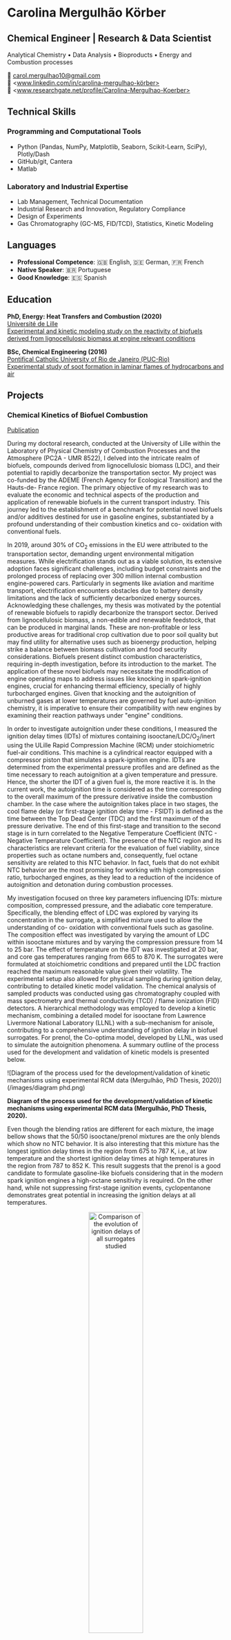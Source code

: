 # Carolina Mergulhão Körber

## Chemical Engineer | Research & Data Scientist

Analytical Chemistry • Data Analysis • Bioproducts • Energy and Combustion processes

:e-mail: <carol.mergulhao10@gmail.com>  
:briefcase: <www.linkedin.com/in/carolina-mergulhao-körber>  
:microscope: <www.researchgate.net/profile/Carolina-Mergulhao-Koerber>

## Technical Skills

### Programming and Computational Tools  

- Python (Pandas, NumPy, Matplotlib, Seaborn, Scikit-Learn, SciPy), Plotly/Dash  
- GitHub/git, Cantera  
- Matlab  

### Laboratory and Industrial Expertise  

- Lab Management, Technical Documentation
- Industrial Research and Innovation, Regulatory Compliance
- Design of Experiments  
- Gas Chromatography (GC-MS, FID/TCD), Statistics, Kinetic Modeling  

## Languages

- **Professional Competence**: :gb: English, :de: German, :fr: French
- **Native Speaker**: 🇧🇷 Portuguese
- **Good Knowledge**: :es: Spanish

## Education

**PhD, Energy: Heat Transfers and Combustion (2020)**  
[Université de Lille](https://www.univ-lille.fr)  
[Experimental and kinetic modeling study on the reactivity of biofuels derived from lignocellulosic biomass at engine relevant conditions](https://www.theses.fr/25582274X)  

**BSc, Chemical Engineering (2016)**  
[Pontifical Catholic University of Rio de Janeiro (PUC-Rio)](http://www.puc-rio.br/english/)  
[Experimental study of soot formation in laminar flames of hydrocarbons and air](https://www.researchgate.net/publication/326207094_Estudo_Experimental_da_Formacao_de_Fuligem_em_Chamas_Laminares_de_Hidrocarbonetos_e_Ar)  

## Projects

### Chemical Kinetics of Biofuel Combustion

[Publication](https://www.sciencedirect.com/science/article/abs/pii/S0016236122020634?via%3Dihub)

During my doctoral research, conducted at the University of Lille within the Laboratory of Physical Chemistry of Combustion Processes and the Atmosphere (PC2A - UMR 8522), I delved into the intricate realm of biofuels, compounds derived from lignocellulosic biomass (LDC), and their potential to rapidly decarbonize the transportation sector. My project was co-funded by the ADEME (French Agency for Ecological Transition) and the Hauts-de- France region. The primary objective of my research was to evaluate the economic and technical aspects of the production and application of renewable biofuels in the current transport industry. This journey led to the establishment of a benchmark for potential novel biofuels and/or additives destined for use in gasoline engines, substantiated by a profound understanding of their combustion kinetics and co- oxidation with conventional fuels.

In 2019, around 30% of CO<sub>2</sub> emissions in the EU were attributed to the transportation sector, demanding urgent environmental mitigation measures. While electrification stands out as a viable solution, its extensive adoption faces significant challenges, including budget constraints and the prolonged process of replacing over 300 million internal combustion engine-powered cars. Particularly in segments like aviation and maritime transport, electrification encounters obstacles due to battery density limitations and the lack of sufficiently decarbonized energy sources. Acknowledging these challenges, my thesis was motivated by the potential of renewable biofuels to rapidly decarbonize the transport sector. Derived from lignocellulosic biomass, a non-edible and renewable feedstock, that can be produced in marginal lands. These are non-profitable or less productive areas for traditional crop cultivation due to poor soil quality but may find utility for alternative uses such as bioenergy production, helping strike a balance between biomass cultivation and food security considerations. Biofuels present distinct combustion characteristics, requiring in-depth investigation, before its introduction to the market. The application of these novel biofuels may necessitate the modification of engine operating maps to address issues like knocking in spark-ignition engines, crucial for enhancing thermal efficiency, specially of highly turbocharged engines. Given that knocking and the autoignition of unburned gases at lower temperatures are governed by fuel auto-ignition chemistry, it is imperative to ensure their compatibility with new engines by examining their reaction pathways under "engine" conditions.

In order to investigate autoignition under these conditions, I measured the ignition delay times (IDTs) of mixtures containing isooctane/LDC/O<sub>2</sub>/inert using the ULille Rapid Compression Machine (RCM) under stoichiometric fuel-air conditions. This machine is a cylindrical reactor equipped with a compressor piston that simulates a spark-ignition engine. IDTs are determined from the experimental pressure profiles and are defined as the time necessary to reach autoignition at a given temperature and pressure. Hence, the shorter the IDT of a given fuel is, the more reactive it is. In the current work, the autoignition time is considered as the time corresponding to the overall maximum of the pressure derivative inside the combustion chamber. In the case where the autoignition takes place in two stages, the cool flame delay (or first-stage ignition delay time - FSIDT) is defined as the time between the Top Dead Center (TDC) and the first maximum of the pressure derivative. The end of this first-stage and transition to the second stage is in turn correlated to the Negative Temperature Coefficient (NTC - Negative Temperature Coefficient). The presence of the NTC region and its characteristics are relevant criteria for the evaluation of fuel viability, since properties such as octane numbers and, consequently, fuel octane sensitivity are related to this NTC behavior. In fact, fuels that do not exhibit NTC behavior are the most promising for working with high compression ratio, turbocharged engines, as they lead to a reduction of the incidence of autoignition and detonation during combustion processes.

My investigation focused on three key parameters influencing IDTs: mixture composition, compressed pressure, and the adiabatic core temperature. Specifically, the blending effect of LDC was explored by varying its concentration in the surrogate, a simplified mixture used to allow the understanding of co- oxidation with conventional fuels such as gasoline. The composition effect was investigated by varying the amount of LDC within isooctane mixtures and by varying the compression pressure from 14 to 25 bar. The effect of temperature on the IDT was investigated at 20 bar, and core gas temperatures ranging from 665 to 870 K. The surrogates were formulated at stoichiometric conditions and prepared until the LDC fraction reached the maximum reasonable value given their volatility. The experimental setup also allowed for physical sampling during ignition delay, contributing to detailed kinetic model validation. The chemical analysis of sampled products was conducted using gas chromatography coupled with mass spectrometry and thermal conductivity (TCD) / flame ionization (FID) detectors. A hierarchical methodology was employed to develop a kinetic mechanism, combining a detailed model for isooctane from Lawrence Livermore National Laboratory (LLNL) with a sub-mechanism for anisole, contributing to a comprehensive understanding of ignition delay in biofuel surrogates. For prenol, the Co-optima model, developed by LLNL, was used to simulate the autoignition phenomena. A summary outline of the process used for the development and validation of kinetic models is presented below.

![Diagram of the process used for the development/validation of kinetic mechanisms using experimental RCM data (Mergulhão, PhD Thesis, 2020)](/images/diagram phd.png)

**Diagram of the process used for the development/validation of kinetic mechanisms using experimental RCM data (Mergulhão, PhD Thesis, 2020).**

Even though the blending ratios are different for each mixture, the image bellow shows that the 50/50 isooctane/prenol mixtures are the only blends which show no NTC behavior. It is also interesting that this mixture has the longest ignition delay times in the region from 675 to 787 K, i.e., at low temperature and the shortest ignition delay times at high temperatures in the region from 787 to 852 K. This result suggests that the prenol is a good candidate to formulate gasoline-like biofuels considering that in the modern spark ignition engines a high-octane sensitivity is required. On the other hand, while not suppressing first-stage ignition events, cyclopentanone demonstrates great potential in increasing the ignition delays at all temperatures.

<div align="center">
    <img src="/images/PHD%20CSM%202020.png" alt="Comparison of the evolution of ignition delays of all surrogates studied" style="width: 50%;">
</div>
<div align="center"><b>Comparison of the evolution of first stage ignition delays (open symbols) and total ignition delays (full symbols) of all surrogates studied) with temperature, at p<sub>C</sub> = 20 bar (Mergulhão, PhD Thesis, 2020).
</b></div>

For the modeling results it is observed that the current isooctane model seems to overestimate the conversion of isooctane during the first-stage, while the one of anisole is captured accuratelyThis shows the good performance of the model in capturing both the first-stage and total ignition delay in these conditions. The overestimated conversion of isooctane can however be correlated to the too high reactivity of the model in the intermediate temperature region. For the prenol model, it overestimates the reactivity of the isooctane/prenol (50/50)/O<sub>2</sub>/inert mixture, for all temperature range. The ignition phenomenology is, therefore, maintained, i.e., with no presence of NTC region. These results showed a constant underprediction of the IDTs of isooctane/prenol mixture of about a factor of two. These are encouraging results, but further modeling work should aim at reducing the global reactivity for these mixtures.
</p>
<br> 

<p align="center">
    <img src="/images/fig 3 phd.png" style="width: 70%;">
</p>
<p align="center"><b>Evolution of first-stage and total ignition delays of isooctane/O<sub>2</sub>/inert and isooctane/anisole (60/40)/O<sub>2</sub>/inert mixtures. PTD<sub>C</sub> = 20 bar, Φ = 1. Full lines correspond to the updated model, dashed lines the initial model (right). Isooctane/prenol (50/50)/O<sub>2</sub>/inert mixtures results (left). Full lines correspond to the simulated results.
</b></p>

My doctoral journey allowed me to address the potential of several advanced biofuels for incorporation into commercial gasolines through an extensive study of the mechanisms responsible for auto-ignition in co-oxidation conditions. Anisole, o-cresol, prenol, and cyclopentanone were selected as biofuels of interest after an exhaustive literature study of their physico-chemical properties as well as their means of production. This experience has also equipped me with a multifaceted skill set, combining technical proficiency in Python modeling, theoretical insights into the kinetic chemistry of lignocellulosic-derived components, and an understanding of the economic dimensions of biofuel development. The collaboration with ADEME underscores the real-world relevance of this research, emphasizing the importance of interdisciplinary approaches in addressing contemporary challenges in the field of sustainable energy.

### Soot Formation in Ethylene and Liquefied Petroleum Gas (LPG)
[Publication](https://www.researchgate.net/publication/326207094_Estudo_Experimental_da_Formacao_de_Fuligem_em_Chamas_Laminares_de_Hidrocarbonetos_e_Ar)

<p style="text-align: justify;">
During this project funded by the CNPq (National Council for Scientific and Technological Development), institution affiliated with the Brazilian Ministry of Science, Technology, and Innovation, I explored soot formation in hydrocarbon and air flames. The primary motivation was to gain a thorough understanding of soot formation processes to develop strategies mitigating environmental impacts. This commitment to environmental protection aimed to contribute to cleaner and sustainable combustion practices, considering the negative impacts of soot, particularly on air pollution and its potential role in climate change. The results of this research were published as part of my chemical engineering final project (FP).

Soot formation during hydrocarbon combustion has environmental and health repercussions, releasing fine particles contributing to air pollution. The typical diameter of a soot particle ranges from nanometers to micrometers, presenting extremely small dimensions that facilitate dispersion in the air. These fine particles can penetrate deep into human respiratory pathways, posing a direct threat to lung health. Composed of harmful substances such as volatile organic compounds and polycyclic aromatic hydrocarbons, these particles pose risks not only to human health but also to the ecosystem. Moreover, soot deposited on reflective surfaces like ice and snow reduces reflectivity, absorbing more solar energy, contributing to local temperature increases and accelerating glacier melting.

The complex process of soot formation, characterized by particle aggregation and a primary spherical structure, begins with the pyrolysis of fuel molecules in the fuel-rich region of the flame, leading to the formation of polycyclic aromatic hydrocarbons (PAHs), with acetylene (C<sub>2</sub>H<sub>2</sub>) being the most significant precursor. Subsequent events such as vapor-phase nucleation, mass and size growth through coalescence, coagulation, and surface condensation reactions of vapor species occur, resulting in aggregation into a fractal structure in a very short time, typically a few milliseconds.

In this project, a new experimental system was developed for quantifying soot in ethylene and Liquefied Petroleum Gas (LPG - mixture of propane and butane) flames. A Gülder burner with non-premixed flames was constructed to measure the soot volumetric fraction by varying fuel flows and HAB values (height above the burner surface). The Gülder burner and the experimental bench developed in this project are presented in the following figure.
</p>

<br> 

<p align="center">
    <img src="/images/gulder burner.png" style="width: 60%;">
</p>
<p align="center"><b>Gülder burner (left) and experimental bench (right) (adapted from Mergulhão et al., PFE, 2016).</b></p>

By employing the extinction technique, based on Lambert-Beer's law, I was able to quantify the formation of soot. This technique measures the intensity of incident light (I0) and transmitted light (I) in a flame containing a cloud of particles. When a laser beam passes through a medium, three phenomena occur: refraction, absorption, and scattering. Absorption results in a reduction of beam intensity due to the opacity of the medium and is proportional to the volumetric fraction of soot in the flame.

The data obtained in mV by the photodetectors were converted into ppm based on adjustments of the soot volumetric fraction measurement results, taking into account their refraction index. In this process, it is assumed that the particle size is much smaller than the laser wavelength, with a laser of 𝜆=532 nm being used in this study. Before measuring with the fuels, a calibration in two main steps was performed. The first step established the initial reference point (zero) for measurements without laser passage, and the second, conducted with laser passage without flame interference, served as the 100% reference (full scale) of the signal transmitted along the optical path, without attenuation.

The results revealed significant variations in the soot volumetric fraction at different flow rates and positions in the flame for both fuels, a significant increase in the volumetric fraction for higher flow rates was observed. This pattern suggests that the increase in fuel flow rate is associated with an increased production of soot particles during combustion. Regarding the flame position, for ethylene, the soot volumetric fraction showed a constant increase with burner height, reaching a peak before decreasing, for all analyzed flow rates. In the case of Liquefied Petroleum Gas (LPG), this behavior was observed only for lower flow rates, while for higher flow rates, the volumetric fraction of soot increased with the rise in flame position. These results, presented in the following figure, suggest a complex relationship between combustion flow rate and soot formation.

</p>

<br> 

<p align="center">
    <img src="/images/fign5 soot formation.png" style="width: 40%;">
</p>
<p align="center"><b> Relationship between the soot volumetric fraction and the height above the burner surface (HAB) for ethylene (adapted from Mergulhão et al., PFE, 2016).</b></p>

This research project was a crucial experience for deepening my understanding of the soot formation processes in the flames of ethylene and Liquefied Petroleum Gas (LPG). The obtained results, including the validation of the new experimental bench through data comparison with the literature for ethylene, pave the way for future studies on other fuels. This experience has been enriching, combining theoretical knowledge of combustion thermodynamics with practical skills in the design and construction of the Gülder burner, as well as in optical diagnostics. It has strengthened my understanding of the complex mechanisms of soot formation, emphasizing the importance of this research in developing strategies to mitigate the environmental impacts of combustion.

### Stabilization of Turbulent Methane Flames
[Publication](https://www.researchgate.net/publication/323209516_Experimental_Study_of_a_Lean_Premixed_Turbulent_Swirling_Flame_Stabilization)

Within collaborative research projects, I actively engaged in the international project conducted at the Combustion and Turbulence Laboratory of PUC-Rio, Brazil, with Engineer Philippe Scouflaire and Prof. Nasser Darabiha from the EM2C Laboratory, CNRS - UPR 288, CentraleSupélec, Université Paris- Saclay, France. The main objective of the project was the experimental characterization of the stabilization of premixed and swirled turbulent flames, a crucial aspect of turbulent combustion technologies in lean mixtures. This work aimed to contribute to the development of cleaner and more efficient combustion technologies, particularly for gas turbines and industrial burners.
Premixed turbulent combustion technologies often involve swirl-stabilized combustion, presenting fundamental challenges in predicting the burner blow-off limits adequately. Among the factors influencing swirled turbulent flame and burner behavior, the geometric characteristics of the swirl device and the combustion chamber are crucial. In this study, my goal was to experimentally characterize the geometry of the swirl device and the influence of the combustion chamber confinement on blow-off characteristics, as well as the topologies of premixed turbulent methane-air flames stabilized by the swirl effect. A new experimental bench, depicted in the figure below, was designed, enabling easy modification of the radial geometric characteristics of the swirl device and the confinement of the combustion chamber.

<br> 

<p align="center">
    <img src="/images/best flame.png" style="width: 60%;">
</p>
<p align="center"><b>Configurations of swirl device (left) and assembly of burner, swirl device, cooling plate, and confinement (right) (adapted from Figueira da Silva et al., 24<sup>th</sup> ABCM, 2017).</b></p>

Time-integrated, pan-spectral chemiluminescence images of the combustion process were captured using a Canon EOS Rebel TS camera. Equipped with a 58mm diameter lens without filters, representative images were obtained at different flow rates and equivalence ratios. A LaVision Imager Intense CCD (Charge-Coupled Device) camera, fitted with a 430nm filter, was used to record flame images with a 1-second exposure time and an f-4 aperture. These chemiluminescence images are associated with the CH* radical, representing the heat release zone of premixed flames. To highlight this region, the images were deconvoluted using an Abel inversion technique employing a Fourier- transform-based algorithm. This inversion transforms line-of-sight images into a cross-sectional representation assuming axial symmetry.
For unconfined flames, two types of topologies, V-shaped and M-shaped, were observed depending on the premixing rate. The influence of confinement on flame topology was assessed based on raw chemiluminescence images obtained at 430nm, as well as Abel-deconvoluted images at 430nm, both with identical mixture flow rates and compositions. It was observed that the unconfined flame clearly adopts a V-shape. In contrast, the confined flame is primarily located near the combustion chamber wall.
The study of blow-off limits identified the crucial role played by the confinement area ratio and, to a lesser extent, the influence of swirl geometry. Smaller area ratios led to a significant decrease in the blow-off equivalence ratio for a given mixture flow rate. In particular, it was found that the methane volumetric fraction at blow-off was as low as 4.5%, representing a substantial expansion of the burner's operational envelope. These results are presented in the following image.

<br> 

<p align="center">
    <img src="/images/methane flames.png" style="width: 40%;">
</p>
<p align="center"><b>Images from the pan-spectral camera as a function of the mixture equivalence ratio for a given methane volumetric flow rate, for two different confinement area ratios (adapted from Figueira da Silva et al., 24<sup>th</sup> ABCM, 2017).</b></p>

The experimental protocol described here can also be modified to study other phenomena or conditions, allowing for a deeper understanding of turbulent combustion processes and expanding the applicability of this setup to other areas of combustion technology research and development.

### Development of Lubricants and Bioproducts 

During my industrial internship at Petrobras, my primary contribution focused on the development of high-performance lubricants for the automotive sector, as well as for aviation, maritime, and industrial applications. My role encompassed the formulation and in-depth characterization of these lubricants through rheological analyses, aiming to ensure optimal performance under diverse conditions.

Lubricants can be formulated solely with base oils (mineral, vegetable, and/or synthetic) or with additives. Additives are essential to guarantee specific properties and excellent performance, with recommended addition percentages ranging from 0.25% to 28% by volume. Its addition to base oils offers advantages in properties such as dispersancy, detergency, antioxidant, corrosion prevention, anti- foam, viscosity modification, emulsion, adhesion, etc. Mineral base oils, derived from petroleum, depend on the refining process, and significantly influence the characteristics of lubricants as their main components. They can be obtained through treatments such as atmospheric distillation, vacuum distillation, or solvent extraction.

Concerning automotive lubricants, my work focused on the formulation of high-performance competition lubricants. In 2014, Petrobras collaborated with the Williams F1 Team, providing fuel and lubricants produced at Cenpes (Petrobras Research Center). This allowed me to develop a thorough understanding of the composition of lubricating oils and their specific applications in high-quality demanding environments such as Formula 1.

Simultaneously, motivated by growing environmental concerns related to the negative impacts of lubricants on our ecosystem, I actively participated in the development of biolubricants. These are designed to mitigate the harmful environmental consequences, offering environmentally friendly solutions. Derived from vegetable oils, they are characterized by a composition incorporating natural or modified oils, exhibiting high biodegradability and low eco-toxicity. In a broader context, it is crucial to highlight the challenges posed by conventional lubricants. It is estimated that over half of these lubricants, used globally, end up in the environment, through evaporation or accidental spills. Alarmingly, most of this volume consists of non-degradable mineral or synthetic oils. Thus, in the context of my commitment to sustainable development, I focused my efforts on the development of biolubricants derived from soybean, sunflower, babassu, cotton, and carnauba, with a particular emphasis on those derived from castor oil. Thanks to their high viscosity, these biolubricants have proven particularly beneficial for ship engines and hydroelectric plant equipment, providing environmentally friendly solutions, and contributing to the reduction of environmental impacts.

I also conducted a variety of laboratory tests, adhering to regulatory standards associated with lubricant production and the petroleum industry. These tests included the measurement of viscosity, viscosity index (VI), flash point, determination of water content by distillation, water and sediment separation by centrifugation, total acid number (TAN and TBN), as well as other analyses such as demulsibility, dilution, grease consistency, and dropping point. These methods were carried out in accordance with industry standards such as ISO/TC 28, ISO 3448, SAE J300, and ASTM D93, ensuring the accuracy and reliability of the obtained results.

This internship enriched my understanding of the formulation and quality control processes of lubricants and biolubricants, highlighting the importance of a comprehensive perspective that integrates the economic and environmental dimensions of their production and application. My immersion in the regulatory standards of the petroleum industry, along with the understanding of the terminology related to petroleum products, chemical handling, and disposal procedures, helped me to strengthen my engineering and scientific knowledge. Moreover, this experience provided me with a privileged perspective on the progress of the industrial research and development in lubricants, shedding light on the complexities of the patenting process and the dynamics of partnerships between industry and university.

<br> 

<p align="center">
    <img src="/images/petrobras.jpeg" style="width: 30%;">
</p>
<p align="center"><b>Cenpes Petrobras (Unit of Research Center of Petrobras responsible for research and development and basic engineering).</b></p>

### Organometallic Characterization of Brazilian Oils
[Publication](https://www.researchgate.net/publication/356287489_Determinacao_elementar_via_ICP-MS_em_fracoes_de_oleo_cru) 

Characterization of Brazilian oils, with a particular emphasis on determining the concentrations of nickel (Ni) and vanadium (V) using Inductively Coupled Plasma Mass Spectrometry (ICP-MS) within various fractions of crude oil. The goal was to develop a fractionation and analysis method, providing crucial data for future geochemical and petroleum industry applications. This work was conducted at the LABSPECTRO Atomic Spectrometry Laboratory (PUC-Rio) and co-funded by Petrobras and FAPERJ.

The Ni/V ratio is a geochemical parameter used to study the origin of oil, as well as the effects of maturation and biodegradation during the processes of formation and accumulation. These elements are primarily found in the aromatic and polar fractions of crude oil, in the form of organometallic complexes with tetrapyrrolic nuclei, known as porphyrins, as indicated in the image below. The presence of Ni and V can be considered a "fingerprint" due to the relationship between their concentrations, which is maintained throughout the refining process, thus providing crucial information about its geological origin.

<br> 
<p align="center">
    <img src="/images/etioporfirinas.png" style="width: 20%;">
</p>
<p align="center"><b>Etioporphyrin present in petroleum. M: VO<sub>2</sub><sup>+</sup> ou Ni<sub>2</sub><sup>+</sup> (Mergulhão et al., 36<sup>th</sup> RASBQ, 2013).</b></p>

During the crude oil fractionation process, I utilized liquid chromatography columns employing specific solvents at each step. Initially, to obtain the first fraction (paraffinic, aromatic, and polar - PAP), I introduced 0.6 ml of diluted crude oil into a gravimetric column filled with activated silica. Then, a solvent mixture was added sequentially, creating a gradient of increasing polarity. When the solution became transparent, the second fraction, resin (asphaltenes), was obtained by introducing a mixture of ultrapure water, methanol, and chloroform, operated until complete evaporation. The collected fractions were evaporated using a rotary evaporator, then again under argon flow, and stored at -5 <sup>o</sup>C.

The next phase of the fractionation process involved a medium-pressure column filled with activated silica in methanol. The sample was diluted in toluene and injected via a peristaltic pump, followed by solvent injections according to a decreasing polarity gradient: methanol, methanol and toluene, followed by pure toluene. The system, including a UV-Vis spectroscopy detector coupled with a multimeter to monitor the solution's voltage, indicated the moment of fraction cutting. The fractions were obtained in the following order, according to the decreasing polarity gradient of the solvent: paraffin, FR1 (heavy polar), FR2 (heavy aromatic, polar), FR3 (aromatics). The masses of the fractions were determined and stored at -20 <sup>o</sup>C. The subsequent decomposition of the fractions in a microwave oven was performed to ensure complete decomposition. All samples were decomposed twice to ensure reproducibility. After decomposition, the samples were diluted in water and subjected to ICP-MS analysis. Mass balance calculations showed a preconcentration of Ni and V in FR1 and FR2, confirmed by their respective concentrations compared to reference samples.

Overall, the innovative approach to organometallic characterization of Brazilian oils offers promising perspectives for a better geochemical understanding. This fractionation and analysis methodology has illuminated the precise distribution of elements, establishing a solid foundation for future studies. The results enhance our understanding of the complex composition of Brazilian oils, opening significant prospects in petroleum geochemistry. This systematic approach can be extrapolated to explore other aspects of petroleum geochemistry, with potential applications extending to the petroleum industry and geochemical research.

## Experience

**Career Break**  
*11/2023 - present*  
*Dormagen, Germany*  
* Focused on improving German language skills 
* Family, health, and well-being 

**Data Science (Bootcamp)**  
*07/2023 - 10/2023*  
*Neuefische GmbH, Remote, Germany*   
* Collaborated with teams to develop data-driven projects, focusing on the application of Python, Pandas, NumPy, Matplotlib, Seaborn, SciPy, Scikit-Learn, SQL, TensorFlow, Keras, UNIX, and Git  
* Applied advanced statistical, machine learning techniques, data analysis, and visualization to solve real-world data challenges  

**Secondary School Teacher**  
*12/2022 - 04/2023*  
*Käthe-Kollwitz-Gesamtschule, Grevenbroich, Germany*  
* Worked as a teacher, delivering science and chemistry lessons to secondary school students (grades 5 to 10)  
* Managed educational activities and ensured student engagement with a weekly commitment of 25.5 hours  
* Created and delivered lesson plans, classroom, and lab activities to support academic growth

**Intensive German Courses (A1 - C1)**  
*03/2021 - 11/2022*  
*StudyOn / Euroschule / VHS, Germany*  

**Research Scientist**  
*10/2017 - 12/2020*  
*Agency for Ecological Transition (ADEME) - Government agency, Lille, France*  
*Laboratoire de Physicochimie des Processus de Combustion et de l'Atmosphère (PC2A), Lille, France*  
* Conducted research focused on pollutant formation and the efficiency-based formulation of fuels and biofuels
* Developed kinetic models associated with autoignition and combustion in engines
* Responsible for troubleshooting processes, optimizing operations, conducting data gathering, and analytical tasks
* Results communication to industrial, government and academic collaborators through the publication of scientific articles, presentations, reports and conferences

**Research Scientist**  
*09/2015 - 09/2017*  
*National Council for Scientific and Technological Development (CNPq) - Government agency, RJ, Brazil*  
*Combustion and Turbulence Laboratory, PUC-Rio, RJ, Brazil*  
* Research focused on soot formation mechanisms in laminar hydrocarbon and air flames (Phase 1)  
* Research focused on stabilization processes in turbulent flames under lean mixture conditions (Phase 2)  

**R&D Engineer (Internship)**  
*01/2014 - 01/2015*  
*Petrobras, RJ, Brazil*  
* Data collection, processing, and analysis for the development of automotive, aviation, maritime, and industrial lubricants  
* Formulation and characterization lubricants through rheological analyses  

**Research Scientist (Internship)**  
*01/2013 - 01/2014*  
*Fundação de Amparo à Pesquisa do Estado do Rio de Janeiro (FAPERJ) - Government agency, RJ, Brazil*  
*Atomic Spectrometry Laboratory, PUC-Rio, RJ, Brazil*  
* Investigated organometallic properties of Brazilian oils using Inductively Coupled Plasma Mass Spectrometry (ICP-MS) to determine trace elements in crude oil fractions  

## List of Publications

### Publications in Peer-reviewed Journals
1. **Carolina S. Mergulhão**, Yann Fenard, Goutham Kukkadapu, Scott W. Wagnon, Guillaume Vanhove (2022). Investigating the kinetic effect of prenol on iso-octane auto-ignition by means of an experimental and modeling study. Fuel, 328. [doi:10.1016/j.fuel.2022.12522](https://www.sciencedirect.com/science/article/abs/pii/S0016236122020634?via%3Dihub)

2. **Carolina S. Mergulhão**, Hans-Heinrich Carstensen, Hwasup Song, Scott W. Wagnon, William J. Pitz, Guillaume Vanhove (2021). Probing the antiknock effect of anisole through an ignition, speciation and modeling study of its blends with isooctane.Proceedings of the Combustion Institute, 38, 739– 748. [doi:10.1016/j.proci.2020.08.013](https://www.sciencedirect.com/science/article/abs/pii/S1540748920305976?via%3Dihub)

3. **Carolina S. Mergulhão**, Yann Fenard and Guillaume Vanhove (2021). Is ortho-Cresol a Viable Lignocellulosic Blendstock? A Kinetic Study of Its Co-Oxidation within a Surrogate Fuel. Energies, 14, 7105. [doi:10.3390/en14217105](https://www.mdpi.com/1996-1073/14/21/7105)

4. S. Tipler, **C.S. Mergulhão**, G. Vanhove, Q. Van Haute, F. Contino, and A. Coussement (2019). Ignition Study of an Oxygenated and High-Alkene Light Petroleum Fraction Produced from Automotive Shredder Residues. Energy Fuels, 33, 6, 5664–5672. [doi:10.1021/acs.energyfuels.9b00649](https://pubs.acs.org/doi/10.1021/acs.energyfuels.9b00649)

5. Yann Fenard, Hwasup Song, Heiko Minwegen, Prajakta Parab, **Carolina Sampaio Mergulhão**, Guillaume Vanhove, Karl-Alexander Heufer (2019). 2,5-Dimethyltetrahydrofuran combustion: Ignition delay times at high and low temperatures, speciation measurements and detailed kinetic modeling. Combustion and Flame, 203, 341–351. [doi:10.1016/j.combustflame.2019.02.022](https://www.sciencedirect.com/science/article/abs/pii/S0010218019300860?via%3Dihub)

### Conferences with Proceedings and Full-text Selection Committees 
1. **Carolina Mergulhão**, H. Song, Guillaume Vanhove (2019). Experimental Study of the autoignition of isooctane/anisole mixtures at low to intermediate temperatures. In [9th European Combustion Meeting](https://ecm2019lisbon.wixsite.com/ecm2019) April 14th -17th, Lisbon, Portugal.

2. Luís Fernando Figueira da Silva, **Carolina Sampaio Mergulhão**, Letícia Piton (2017). Experimental study of a lean premixed turbulent swirling flame stabilization. In [24th ABCM International Congress of Mechanical Engineering](https://eventos.abcm.org.br/cobem2017/) December 3rd-8th, Curitiba, PR, Brazil.

### Oral Presentations
1. **Carolina S. Mergulhão** (2020). Identifying potential lignocellulosic octane boosters through co- oxidation studies with isooctane. In [Low Carbon Combustion Meeting.](https://www.combustioninstitute.org/ci-event/low-carbon-combustion-joint-meeting-of-the-french-and-british-sections-of-the-combustion-institute/) November 5th-6th, Online.

2. **Carolina S. Mergulhão** (2019). Experimental study at high-pressure combustion kinetics of biofuels derived from lignocellulosic biomass. In [Journées Doctorants ADEME.](https://theses.ademe.fr/journées-doctorants-ademe) March 12th-13th, Angers, France. (In French)

3. **Carolina S. Mergulhão** (2019). Autoignition of anisole within a gasoline surrogate. In [Journée François Lacas.](https://combustioninstitute.fr/index.php?option=com_docman&view=download&alias=374-programme-jdd-f-lacas-201&category_slug=journees-doctorants&Itemid=190) January 21th, Gif-sur-Yvette, France. (In French)

### Posters
1. **C. Mergulhão** (2019). Experimental study at high-pressure combustion kinetics of biofuels derived from lignocellulosic biomass. In [Journées Doctorants IREPSE.](https://irepse.univ-lille.fr/detail-actualite/test-3) October 3rd, Lille, France. (In French)

2. **Carolina Mergulhão**, H. Song, Guillaume Vanhove (2019). Experimental Study of the autoignition of isooctane/anisole mixtures at low to intermediate temperatures.In [9th European Combustion Meeting.](https://ecm2019lisbon.wixsite.com/ecm2019) April 14<sup>th</sup> -17<sup>th</sup>, Lisbon, Portugal

3. **C. Mergulhão** (2019). Experimental study at high-pressure combustion kinetics of biofuels derived from lignocellulosic biomass. In [Journées Doctorants ADEME.](https://theses.ademe.fr/journées-doctorants-ademe) March 12<sup>th</sup>-13<sup>th</sup>, Angers, France. (In French)

4. **C. Mergulhão** (2018). Experimental study at high-pressure combustion kinetics of biofuels derived from lignocellulosic biomass. In [Journées Doctorants ADEME.](https://theses.ademe.fr/journées-doctorants-ademe) March 15<sup>th</sup>-16<sup>th</sup>, Sophia Antipolis, France. (In French)

5. **C. Mergulhão**, L. F. Figueira da Silva, L. Piton (2017). Experimental study of a lean premixed turbulent swirling flame stabilization. In [VI Escola de combustão.](http://www.redenacionaldecombustao.org) August 7<sup>th</sup>-8<sup>th</sup>, Foz do Iguaçu, PR, Brazil.

6. **Carolina S. Mergulhão**, Luís Fernando Figueira da Silva (2016). Experimental Study of Soot Formation in Hydrocarbon/Air Flames. In [XXIV Seminário de Iniciação Científica e Tecnológica da PUC-Rio.](https://www.puc-rio.br/ensinopesq/ccpg/pibic/relatorio_resumo2016/res_ccs_ser.html) September 20<sup>th</sup>-23<sup>th</sup>, Rio de Janeiro, RJ, Brazil. (In Portuguese)

7. **Carolina S. Mergulhão**, Christiane B. Duyck, Tatiana D. Saint’Pierre (2013). Determination of trace elements in crude oil by inductively coupled plasma mass spectrometry (ICP-MS). In [36th Reunião Annual da Sociedade Brasileira de Química.](https://www.sbq.org.br/36ra/) May 25<sup>th</sup>-28<sup>th</sup>, Águas de Lindóia, SP, Brazil. (In Portuguese)

### Reports
1. Carolina S. Mergulhão, Guillaume Vanhove (2019). Experimental study at high-pressure combustion kinetics of biofuels derived from lignocellulosic biomass. Rapport intermédiaire ADEME 2.

2. Carolina S. Mergulhão, Guillaume Vanhove (2018). Experimental study at high-pressure combustion kinetics of biofuels derived from lignocellulosic biomass. Rapport intermédiaire ADEME 1. (In French)

3. Carolina S. Mergulhão, L. F. Figueira da Silva, (2016). Experimental Study of Soot Formation in Hydrocarbon/Air Flames. PIBIC report. (In Portuguese)

4. Carolina S. Mergulhão, José A. Cavalcanti, Luiz F. Lastres (2014). Automotive lubricants and special products. Petrobras internship report. (In Portuguese)

5. Carolina S. Mergulhão, Tatiana D. Saint’Pierre, Christiane B. Duyck (2013). Organometallic characterization of Brazilian crude oils. FAPERJ report. (In Portuguese)

## Collaborations & Contracts

- ADEME / Hauts-de-France Region, 2017, France, budget: 60 k€    
  *Experimental Study of the Combustion Kinetics of Biofuels from Lignocellulosic Biomass at High Pressures.*  

- PIBIC / CNPq, 2015, Brazil,  budget: 16 k€   
  *Study of Soot Formation in Turbulent Combustion Processes.*  
 
- FAPERJ / Petrobras, 2013, Brazil, budget: 15 k€  
  *Determination of Trace Elements in Crude Oil by Inductively Coupled Plasma Mass Spectrometry (ICP-MS).*  